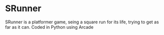 # SRunner
SRunner is a platformer game, seing a square run for its life, trying to get as far as it can. Coded in Python using Arcade 
